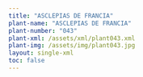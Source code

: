 ```yaml
---
title: "ASCLEPIAS DE FRANCIA"
plant-name: "ASCLEPIAS DE FRANCIA"
plant-number: "043"
plant-xml: /assets/xml/plant043.xml
plant-img: /assets/img/plant043.jpg
layout: single-xml
toc: false
---
```

